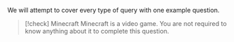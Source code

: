 We will attempt to cover every type of query with one example question. 

> [!check] Minecraft 
> Minecraft is a video game. You are not required to know anything about it to complete this question.

